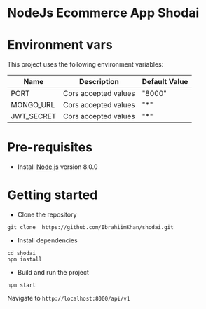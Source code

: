 # NodeJs Ecommerce App Shodai

# Environment vars

This project uses the following environment variables:

| Name       | Description          | Default Value |
| ---------- | -------------------- | ------------- |
| PORT       | Cors accepted values | "8000"        |
| MONGO_URL  | Cors accepted values | "\*"          |
| JWT_SECRET | Cors accepted values | "\*"          |

# Pre-requisites

- Install [Node.js](https://nodejs.org/en/) version 8.0.0

# Getting started

- Clone the repository

```
git clone  https://github.com/IbrahiimKhan/shodai.git
```

- Install dependencies

```
cd shodai
npm install
```

- Build and run the project

```
npm start
```

Navigate to `http://localhost:8000/api/v1`
